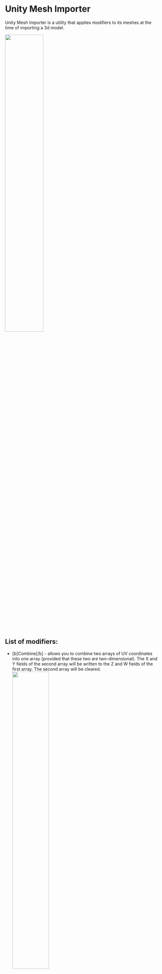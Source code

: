 # Unity Mesh Importer

Unity Mesh Importer is a utility that applies modifiers to its meshes at the time of importing a 3d model.

<img src="/../pics/pics/All.png" width="50%" height="50%">

List of modifiers:
------------------
* [b]Combine[/b] - allows you to combine two arrays of UV coordinates into one array (provided that these two are two-dimensional). The X and Y fields of the second array will be written to the Z and W fields of the first array. The second array will be cleared. <br> <img src="/../pics/pics/Combine.png" width="50%" height="50%">

* Manual - allows you to write a specific value to any mesh array. This will allow it to be used, for example, as an origin point. <br> <img src="/../pics/pics/Manual.png" width="50%" height="50%">

* Mesh - allows you to transfer data from an external mesh to this mesh. For example, you can replace the Tangent array of this mesh with the Normal array of another mesh. <br> <img src="/../pics/pics/Mesh.png" width="50%" height="50%">

* Bounds - allows you to set the position and size of the [bounds](https://docs.unity3d.com/ScriptReference/Mesh-bounds.html) of this mesh. Useful in case you are animating a mesh and it goes beyond the original boundaries, which can lead to the camera clipping the render. <br> <img src="/../pics/pics/Bounds.png" width="50%" height="50%">

How to use:
-----------
To apply import modifiers to a mesh, it is necessary to select not the model object in the project, but the mesh itself inside it. This utility overrides the default Mesh Inspector behavior.

Notes:
------
This utility stores import settings in the [meta file](https://docs.unity3d.com/2018.4/Documentation/Manual/BehindtheScenes.html). If there are any errors, then remove the line [userData: ...](https://docs.unity3d.com/ScriptReference/AssetImporter-userData.html) from the [meta" file](https://docs.unity3d.com/2018.4/Documentation/Manual/BehindtheScenes.html).
